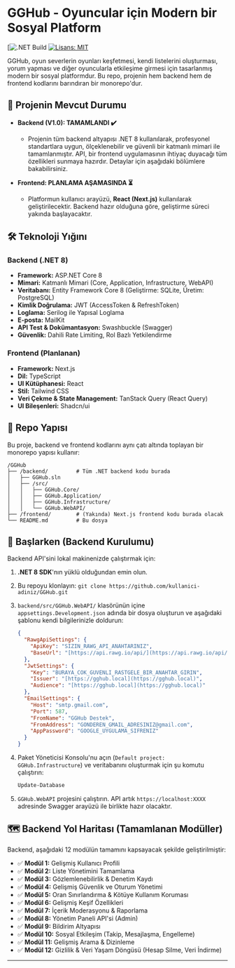 # GGHub - Oyuncular için Modern bir Sosyal Platform

[![.NET Build](https://github.com/github/docs/actions/workflows/build.yml/badge.svg)
[![Lisans: MIT](https://img.shields.io/badge/Lisans-MIT-yellow.svg)](https://opensource.org/licenses/MIT)

GGHub, oyun severlerin oyunları keşfetmesi, kendi listelerini oluşturması, yorum yapması ve diğer oyuncularla etkileşime girmesi için tasarlanmış modern bir sosyal platformdur. Bu repo, projenin hem backend hem de frontend kodlarını barındıran bir monorepo'dur.

## 🚧 Projenin Mevcut Durumu

* **Backend (V1.0): TAMAMLANDI ✔️**
    * Projenin tüm backend altyapısı .NET 8 kullanılarak, profesyonel standartlara uygun, ölçeklenebilir ve güvenli bir katmanlı mimari ile tamamlanmıştır. API, bir frontend uygulamasının ihtiyaç duyacağı tüm özellikleri sunmaya hazırdır. Detaylar için aşağıdaki bölümlere bakabilirsiniz.

* **Frontend: PLANLAMA AŞAMASINDA ⏳**
    * Platformun kullanıcı arayüzü, **React (Next.js)** kullanılarak geliştirilecektir. Backend hazır olduğuna göre, geliştirme süreci yakında başlayacaktır.

## 🛠️ Teknoloji Yığını

### Backend (.NET 8)

* **Framework:** ASP.NET Core 8
* **Mimari:** Katmanlı Mimari (Core, Application, Infrastructure, WebAPI)
* **Veritabanı:** Entity Framework Core 8 (Geliştirme: SQLite, Üretim: PostgreSQL)
* **Kimlik Doğrulama:** JWT (AccessToken & RefreshToken)
* **Loglama:** Serilog ile Yapısal Loglama
* **E-posta:** MailKit
* **API Test & Dokümantasyon:** Swashbuckle (Swagger)
* **Güvenlik:** Dahili Rate Limiting, Rol Bazlı Yetkilendirme

### Frontend (Planlanan)

* **Framework:** Next.js
* **Dil:** TypeScript
* **UI Kütüphanesi:** React
* **Stil:** Tailwind CSS
* **Veri Çekme & State Management:** TanStack Query (React Query)
* **UI Bileşenleri:** Shadcn/ui

## 📂 Repo Yapısı

Bu proje, backend ve frontend kodlarını aynı çatı altında toplayan bir monorepo yapısı kullanır:

```
/GGHub
├── /backend/         # Tüm .NET backend kodu burada
│   ├── GGHub.sln
│   ├── /src/
│   │   ├── GGHub.Core/
│   │   ├── GGHub.Application/
│   │   ├── GGHub.Infrastructure/
│   │   └── GGHub.WebAPI/
├── /frontend/        # (Yakında) Next.js frontend kodu burada olacak
└── README.md         # Bu dosya
```

## 🚀 Başlarken (Backend Kurulumu)

Backend API'sini lokal makinenizde çalıştırmak için:

1.  **.NET 8 SDK**'nın yüklü olduğundan emin olun.
2.  Bu repoyu klonlayın: `git clone https://github.com/kullanici-adiniz/GGHub.git`
3.  `backend/src/GGHub.WebAPI/` klasörünün içine `appsettings.Development.json` adında bir dosya oluşturun ve aşağıdaki şablonu kendi bilgilerinizle doldurun:

    ```json
    {
      "RawgApiSettings": {
        "ApiKey": "SIZIN_RAWG_API_ANAHTARINIZ",
        "BaseUrl": "[https://api.rawg.io/api/](https://api.rawg.io/api/)"
      },
      "JwtSettings": {
        "Key": "BURAYA_COK_GUVENLI_RASTGELE_BIR_ANAHTAR_GIRIN",
        "Issuer": "[https://gghub.local](https://gghub.local)",
        "Audience": "[https://gghub.local](https://gghub.local)"
      },
      "EmailSettings": {
        "Host": "smtp.gmail.com",
        "Port": 587,
        "FromName": "GGHub Destek",
        "FromAddress": "GONDEREN_GMAIL_ADRESINIZ@gmail.com",
        "AppPassword": "GOOGLE_UYGULAMA_SIFRENIZ"
      }
    }
    ```
4.  Paket Yöneticisi Konsolu'nu açın (`Default project: GGHub.Infrastructure`) ve veritabanını oluşturmak için şu komutu çalıştırın:
    ```powershell
    Update-Database
    ```
5.  `GGHub.WebAPI` projesini çalıştırın. API artık `https://localhost:XXXX` adresinde Swagger arayüzü ile birlikte hazır olacaktır.

## 🗺️ Backend Yol Haritası (Tamamlanan Modüller)

Backend, aşağıdaki 12 modülün tamamını kapsayacak şekilde geliştirilmiştir:
- ✅ **Modül 1:** Gelişmiş Kullanıcı Profili
- ✅ **Modül 2:** Liste Yönetimini Tamamlama
- ✅ **Modül 3:** Gözlemlenebilirlik & Denetim Kaydı
- ✅ **Modül 4:** Gelişmiş Güvenlik ve Oturum Yönetimi
- ✅ **Modül 5:** Oran Sınırlandırma & Kötüye Kullanım Koruması
- ✅ **Modül 6:** Gelişmiş Keşif Özellikleri
- ✅ **Modül 7:** İçerik Moderasyonu & Raporlama
- ✅ **Modül 8:** Yönetim Paneli API'si (Admin)
- ✅ **Modül 9:** Bildirim Altyapısı
- ✅ **Modül 10:** Sosyal Etkileşim (Takip, Mesajlaşma, Engelleme)
- ✅ **Modül 11:** Gelişmiş Arama & Dizinleme
- ✅ **Modül 12:** Gizlilik & Veri Yaşam Döngüsü (Hesap Silme, Veri İndirme)

---
